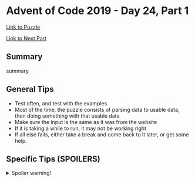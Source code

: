 # Advent of Code 2019 - Day 24, Part 1

[Link to Puzzle](https://adventofcode.com/2019/day/24)

[Link to Next Part](https://github.com/CodingAP/unofficial-aoc-syllabus/blob/main/years/2019/day24/part2.md)

## Summary
summary

## General Tips
- Test often, and test with the examples
- Most of the time, the puzzle consists of parsing data to usable data, then doing something with that usable data
- Make sure the input is the same as it was from the website
- If it is taking a while to run, it may not be working right
- If all else fails, either take a break and come back to it later, or get some help.

## Specific Tips (SPOILERS)
<details> <summary>Spoiler warning!</summary>

specific tips

</details>